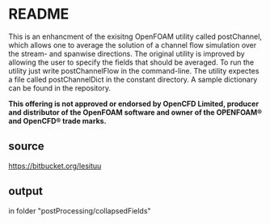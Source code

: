 # README #

This is an enhancment of the exisitng OpenFOAM utility called postChannel, which allows one to average the solution of a channel flow simulation over the stream- and spanwise directions.
The original utility is improved by allowing the user to specify the fields that should be averaged.
To run the utility just write postChannelFlow in the command-line.
The utility expectes a file called postChannelDict in the constant directory.
A sample dictionary can be found in the repository.


**This offering is not approved or endorsed by OpenCFD Limited, producer
and distributor of the OpenFOAM software and owner of the OPENFOAM®  and
OpenCFD®  trade marks.**

## source 
https://bitbucket.org/lesituu

## output
in folder "postProcessing/collapsedFields"
